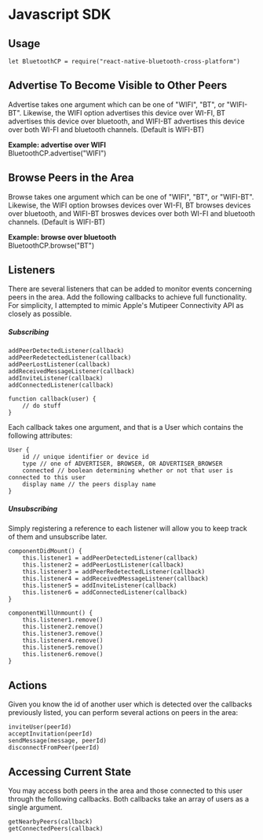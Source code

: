 # Javascript SDK

## Usage

```
let BluetoothCP = require("react-native-bluetooth-cross-platform")
```

## Advertise To Become Visible to Other Peers

Advertise takes one argument which can be one of "WIFI", "BT", or "WIFI-BT". Likewise, the WIFI option advertises this device over WI-FI, BT advertises this device over bluetooth, and WIFI-BT advertises this device over both WI-FI and bluetooth channels. \(Default is WIFI-BT\)

**Example: advertise over WIFI**  
BluetoothCP.advertise\("WIFI"\)

## Browse Peers in the Area

Browse takes one argument which can be one of "WIFI", "BT", or "WIFI-BT". Likewise, the WIFI option browses devices over WI-FI, BT browses devices over bluetooth, and WIFI-BT broswes devices over both WI-FI and bluetooth channels. \(Default is WIFI-BT\)

**Example: browse over bluetooth**  
BluetoothCP.browse\("BT"\)

## Listeners

There are several listeners that can be added to monitor events concerning peers in the area. Add the following callbacks to achieve full functionality. For simplicity, I attempted to mimic Apple's Mutipeer Connectivity API as closely as possible.

##### Subscribing

```
addPeerDetectedListener(callback)
addPeerRedetectedListener(callback)
addPeerLostListener(callback)
addReceivedMessageListener(callback)
addInviteListener(callback)
addConnectedListener(callback)

function callback(user) {
    // do stuff
}
```

Each callback takes one argument, and that is a User which contains the following attributes:

```
User {
    id // unique identifier or device id
    type // one of ADVERTISER, BROWSER, OR ADVERTISER_BROWSER
    connected // boolean determining whether or not that user is connected to this user
    display name // the peers display name
}
```

##### Unsubscribing

Simply registering a reference to each listener will allow you to keep track of them and unsubscribe later.

```
componentDidMount() {
    this.listener1 = addPeerDetectedListener(callback)
    this.listener2 = addPeerLostListener(callback)
    this.listener3 = addPeerRedetectedListener(callback)
    this.listener4 = addReceivedMessageListener(callback)
    this.listener5 = addInviteListener(callback)
    this.listener6 = addConnectedListener(callback)
}

componentWillUnmount() {
    this.listener1.remove()
    this.listener2.remove()
    this.listener3.remove()
    this.listener4.remove()
    this.listener5.remove()
    this.listener6.remove()
}
```

## Actions

Given you know the id of another user which is detected over the callbacks previously listed, you can perform several actions on peers in the area:

```
inviteUser(peerId)
acceptInvitation(peerId)
sendMessage(message, peerId)
disconnectFromPeer(peerId)
```

## Accessing Current State

You may access both peers in the area and those connected to this user through the following callbacks. Both callbacks take an array of users as a single argument.

```
getNearbyPeers(callback)
getConnectedPeers(callback)
```



